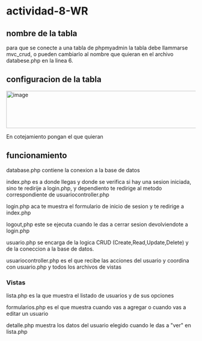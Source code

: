 # actividad-8-WR
## nombre de la tabla
para que se conecte a una tabla de phpmyadmin la tabla debe llammarse mvc_crud,
o pueden cambiarlo al nombre que quieran en el archivo databese.php en la linea 6.

## configuracion de la tabla
<img width="830" height="99" alt="image" src="https://github.com/user-attachments/assets/8a460f6c-7e8e-4508-9b1a-b144447a0e0f" />


En cotejamiento pongan el que quieran

## funcionamiento 
database.php contiene la conexion a la base de datos  

index.php es a donde llegas y donde se verifica si hay una sesion iniciada, sino te redirije a login.php, y dependiento te redirige al metodo correspondiente de usuariocontroller.php

login.php aca te muestra el formulario de inicio de sesion y te redirige a index.php

logout,php este se ejecuta cuando le das a cerrar sesion devolviendote a login.php

usuario.php se encarga de la logica CRUD (Create,Read,Update,Delete) y de la coneccion a la base de datos.

usuariocontroller.php es el que recibe las acciones del usuario y coordina con usuario.php y todos los archivos de vistas

### Vistas
lista.php es la que muestra el listado de usuarios y de sus opciones

formularios.php es el que muestra cuando vas a agregar o cuando vas a editar un usuario

detalle.php muestra los datos del usuario elegido cuando le das a "ver" en lista.php
